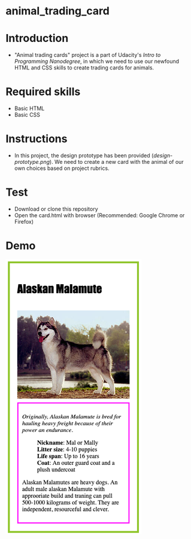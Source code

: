 # animal_trading_card

# Introduction

* "Animal trading cards" project is a part of Udacity's _Intro to Programming Nanodegree_, in which we need to use our newfound HTML and CSS skills to create trading cards for animals.

# Required skills

* Basic HTML
* Basic CSS

# Instructions
* In this project, the design prototype has been provided (_design-prototype.png_). We need to create a new card with the animal of our own choices based on project rubrics.

# Test
* Download or clone this repository
* Open the card.html with browser (Recommended: Google Chrome or Firefox)

# Demo 
![Demo](https://github.com/JIMLYY/Animal_Trading_Card/blob/master/Demo.png "Demo")
